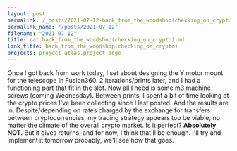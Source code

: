 ```yaml
---
layout: post
permalink: /_posts/2021-07-12-back_from_the_woodshop(checking_on_crypto)
permalink_name: "/posts/2021-07-12"
filename: "2021-07-12"
title: cat back_from_the_woodshop(checking_on_crypto).md
link_title: back_from_the_woodshop(checking_on_crypto)
projects: project-atlas,project-doge
---
```

Once I got back from work today, I set about designing the Y motor mount for the telescope in Fusion360. 2 iterations/prints later, and I had a functioning part that fit in the slot. Now all I need is some m3 machine screws (coming Wednesday).
Between prints, I spent a bit of time looking at the crypto prices I've been collecting since I last posted.
And the results are in.
Despite/depending on rates charged by the exchange for transfers between cryptocurrencies, my trading strategy appears too be viable, no matter the climate of the overall crypto market.
Is it perfect?
**Absolutely NOT.**
But it gives returns, and for now, I think that'll be enough.
I'll try and implement it tomorrow probably, we'll see how that goes.